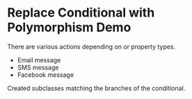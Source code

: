 # Replace Conditional with Polymorphism Demo
 
 There are various actions depending on or property types.
 * Email message
 * SMS message
 * Facebook message

 Created subclasses matching the branches of the conditional.